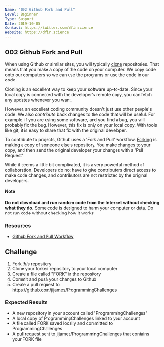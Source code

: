 ```yaml
---
Name: "002 Github Fork and Pull"
Level: Beginner
Type: Support
Date: 2019-10-05
Contact: https://twitter.com/dfirscience
Website: https://dfir.science
---
```


## 002 Github Fork and Pull
When using Github or similar sites, you will typically [clone](https://help.github.com/en/articles/cloning-a-repository) repositories. That means that you make a copy of the code on your computer.
We copy code onto our computers so we can use the programs or use the code in our code.

Cloning is an excellent way to keep your software up-to-date. Since your local copy is connected with the
developer's remote copy, you can fetch any updates whenever you want.

However, an excellent coding community doesn't just use other people's code. We also *contribute* back
changes to the code that will be useful. For example, if you are using some software, and you find
a bug, you will probably fix the bug. However, this fix is only on your local copy. With tools like
git, it is easy to share that fix with the original developer.

To contribute to projects, Github uses a 'Fork and Pull' workflow. [Forking](https://help.github.com/en/articles/fork-a-repo) is making a copy of someone else's repository. You make changes to your copy, and
then send the original developer your changes with a 'Pull Request'.

While it seems a little bit complicated, it is a very powerful method of collaboration. Developers do
not have to give contributors direct access to make code changes, and contributors are not restricted by
the original developers.

#### Note
**Do not download and run random code from the Internet without checking what they do.** Some code
is designed to harm your computer or data. Do not run code without checking how it works.

### Resources
* [Github Fork and Pull Workflow](https://gist.github.com/Chaser324/ce0505fbed06b947d962)

## Challenge
1. Fork *this* repository
2. Clone your forked repository to your local computer
3. Create a file called "FORK" in the repository
4. Commit and push your changes to Github
5. Create a pull request to https://github.com/jijames/ProgrammingChallenges

### Expected Results
* A new repository in your account called "ProgrammingChallenges"
* A local copy of ProgrammingChallenges linked to your account
* A file called FORK saved locally and committed to ProgrammingChallenges
* A pull request sent to jijames/ProgrammingChallenges that contains your FORK file